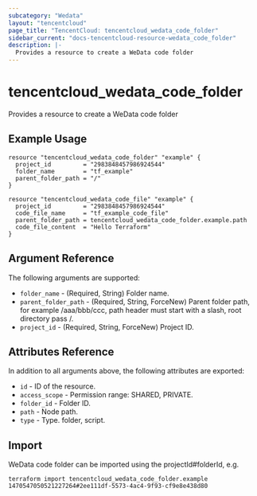 ```yaml
---
subcategory: "Wedata"
layout: "tencentcloud"
page_title: "TencentCloud: tencentcloud_wedata_code_folder"
sidebar_current: "docs-tencentcloud-resource-wedata_code_folder"
description: |-
  Provides a resource to create a WeData code folder
---
```


# tencentcloud_wedata_code_folder

Provides a resource to create a WeData code folder

## Example Usage

```hcl
resource "tencentcloud_wedata_code_folder" "example" {
  project_id         = "2983848457986924544"
  folder_name        = "tf_example"
  parent_folder_path = "/"
}

resource "tencentcloud_wedata_code_file" "example" {
  project_id         = "2983848457986924544"
  code_file_name     = "tf_example_code_file"
  parent_folder_path = tencentcloud_wedata_code_folder.example.path
  code_file_content  = "Hello Terraform"
}
```

## Argument Reference

The following arguments are supported:

* `folder_name` - (Required, String) Folder name.
* `parent_folder_path` - (Required, String, ForceNew) Parent folder path, for example /aaa/bbb/ccc, path header must start with a slash, root directory pass /.
* `project_id` - (Required, String, ForceNew) Project ID.

## Attributes Reference

In addition to all arguments above, the following attributes are exported:

* `id` - ID of the resource.
* `access_scope` - Permission range: SHARED, PRIVATE.
* `folder_id` - Folder ID.
* `path` - Node path.
* `type` - Type. folder, script.


## Import

WeData code folder can be imported using the projectId#folderId, e.g.

```
terraform import tencentcloud_wedata_code_folder.example 1470547050521227264#2ee111df-5573-4ac4-9f93-cf9e8e438d80
```


